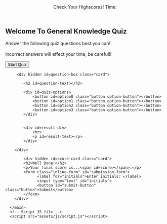 <!DOCTYPE html>
<html lang="en">
   <head>
      <meta charset="UTF-8">
      <meta name="viewport" content="width=device-width, initial-scale=1.0">
      <link rel="stylesheet" href="./assets/css/style.css">
      <link rel="stylesheet" href="https://cdnjs.cloudflare.com/ajax/libs/font-awesome/5.15.3/css/all.min.css">
      <title>General Knowledge Quiz</title>
      <link rel="shortcut icon" href="./assets/images/favicon.ico" type="image/x-icon">
   </head>
   <body>
      <header>
         <a id=leaderboard-link>Check Your Highscores! <i class="fas fa-hand-point-left fa-lg"></i>
         </i></a> 
         <time>Time: <span id="time"></span></time>
      </header>
      <main>
         <div id=start-box class="box">
            <h2 id=title>Welcome To General Knowledge Quiz</h2>
            <p>Answer the following quiz questions best you can!
               <br><br>Incorrect answers will effect your time, be careful!!
            </p>
            <button id=start-button class="button">Start Quiz</button>
         </div>

         <div hidden id=question-box class="card">

            <h2 id=question-text></h2>

            <div id=quiz-options>
                <button id=option0 class="button option-button"></button>
                <button id=option1 class="button option-button"></button>
                <button id=option2 class="button option-button"></button>
                <button id=option3 class="button option-button"></button>
            </div>

            
            <div id=result-div>
                <hr>
                <p id=result-text></p>
            </div>

        </div>

            <div hidden id=score-card class="card">
            <h2>Well Done!</h2>
            <p>Your final score is...<span id=score></span>.</p>
            <form class="inline-form" id="submission-form">
                  <label for="initials">Enter initials: </label>
                  <input type="text" id="initials">
                  <button id="submit-button" class="button">Submit</button>
            </form>
        </div>

      </main>
      <!-- Script JS file -->
      <script src="assets/js/script.js"></script>
   </body>
</html>